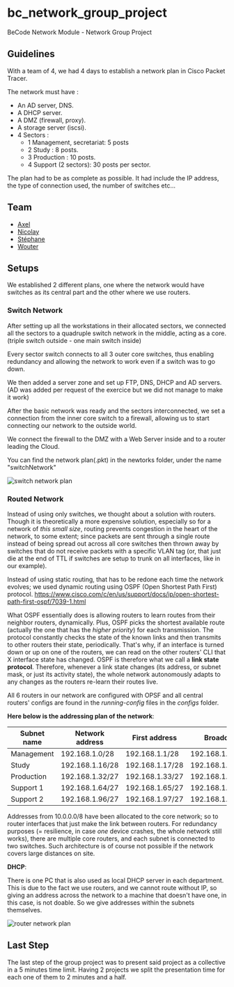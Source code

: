 # bc_network_group_project

BeCode Network Module - Network Group Project

## Guidelines

With a team of 4, we had 4 days to establish a network plan in Cisco Packet Tracer.

The network must have :
- An AD server, DNS.
- A DHCP server.
- A DMZ (firewall, proxy).
- A storage server (iscsi).
- 4 Sectors :
    - 1 Management, secretariat: 5 posts
    - 2 Study : 8 posts.
    - 3 Production : 10 posts.
    - 4 Support (2 sectors): 30 posts per sector.

The plan had to be as complete as possible. It had include the IP address, the type of connection used, the number of switches etc...

## Team

- [Axel](https://github.com/Crucius96)
- [Nicolay](https://github.com/yadrychnikovNicolay)
- [Stéphane](https://github.com/RombinatoR)
- [Wouter](https://github.com/Hyamoto)

## Setups

We established 2 different plans, one where the network would have switches as its central part and the other where we use routers.

### Switch Network

After setting up all the workstations in their allocated sectors, we connected all the sectors to a quadruple switch network in the middle, acting as a core. (triple switch outside - one main switch inside)

Every sector switch connects to all 3 outer core switches, thus enabling redundancy and allowing the network to work even if a switch was to go down.

We then added a server zone and set up FTP, DNS, DHCP and AD servers. (AD was added per request of the exercice but we did not manage to make it work)

After the basic network was ready and the sectors interconnected, we set a connection from the inner core switch to a firewall, allowing us to start connecting our network to the outside world.

We connect the firewall to the DMZ with a Web Server inside and to a router leading the Cloud.

You can find the network plan(.pkt) in the newtorks folder, under the name "switchNetwork"

![switch network plan](./images/etwork-project-switches.png)

### Routed Network

Instead of using only switches, we thought about a solution with routers.
Though it is theoretically a more expensive solution, especially so for a network of *this small size*, routing prevents congestion in the heart of the network, to some extent; since packets are sent through a single route instead of being spread out across all core switches then thrown away by switches that do not receive packets with a specific VLAN tag (or, that just die at the end of TTL if switches are setup to trunk on all interfaces, like in our example).

Instead of using static routing, that has to be redone each time the network evolves; we used dynamic routing using OSPF (Open Shortest Path First) protocol. https://www.cisco.com/c/en/us/support/docs/ip/open-shortest-path-first-ospf/7039-1.html

What OSPF essentially does is allowing routers to learn routes from their neighbor routers, dynamically. Plus, OSPF picks the shortest available route (actually the one that has the *higher priority*) for each transmission. The protocol constantly checks the state of the known links and then transmits to other routers their state, periodically. That's why, if an interface is turned down or up on one of the routers, we can read on the other routers' CLI that X interface state has changed.
OSPF is therefore what we call a **link state protocol**.
Therefore, whenever a link state changes (its address, or subnet mask, or just its activity state), the whole network autonomously adapts to any changes as the routers re-learn their routes live.

All 6 routers in our network are configured with OPSF and all central routers' configs are found in the *running-config* files in the *configs* folder.

__Here below is the addressing plan of the network__:

| Subnet name | Network address | First address |   Broadcast   |
|-------------|-----------------|---------------|---------------|
|Management   |192.168.1.0/28   |192.168.1.1/28 |192.168.1.15/28|
|Study        |192.168.1.16/28  |192.168.1.17/28|192.168.1.31/28|
|Production   |192.168.1.32/27  |192.168.1.33/27|192.168.1.63/27|
|Support 1    |192.168.1.64/27  |192.168.1.65/27|192.168.1.95/27|
|Support 2    |192.168.1.96/27  |192.168.1.97/27|192.168.1.127/27|

Addresses from 10.0.0.0/8 have been allocated to the core network; so to router interfaces that just make the link between routers.
For redundancy purposes (= resilience, in case *one* device crashes, the whole network still works), there are multiple core routers, and each subnet is connected to two switches.
Such architecture is of course not possible if the network covers large distances on site.

__DHCP__:

There is one PC that is also used as local DHCP server in each department. This is due to the fact we use routers, and we cannot route without IP, so giving an address across the network to a machine that doesn't have one, in this case, is not doable. So we give addresses within the subnets themselves.


![router network plan](./images/network-project-routers.png)

## Last Step

The last step of the group project was to present said project as a collective in a 5 minutes time limit. Having 2 projects we split the presentation time for each one of them to 2 minutes and a half.
